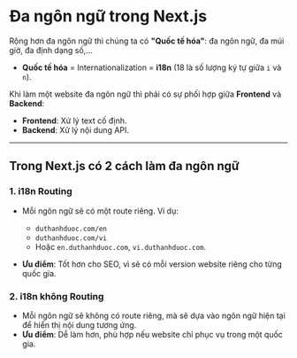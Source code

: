 # Đa ngôn ngữ trong Next.js

Rộng hơn đa ngôn ngữ thì chúng ta có **"Quốc tế hóa"**: đa ngôn ngữ, đa múi giờ, đa định dạng số,...

- **Quốc tế hóa** = Internationalization = **i18n** (18 là số lượng ký tự giữa `i` và `n`).

Khi làm một website đa ngôn ngữ thì phải có sự phối hợp giữa **Frontend** và **Backend**:

- **Frontend**: Xử lý text cố định.
- **Backend**: Xử lý nội dung API.

---

## Trong Next.js có 2 cách làm đa ngôn ngữ

### 1. **i18n Routing**

- Mỗi ngôn ngữ sẽ có một route riêng. Ví dụ:

  - `duthanhduoc.com/en`
  - `duthanhduoc.com/vi`
  - Hoặc `en.duthanhduoc.com`, `vi.duthanhduoc.com`.

- **Ưu điểm**: Tốt hơn cho SEO, vì sẽ có mỗi version website riêng cho từng quốc gia.

### 2. **i18n không Routing**

- Mỗi ngôn ngữ sẽ không có route riêng, mà sẽ dựa vào ngôn ngữ hiện tại để hiển thị nội dung tương ứng.
- **Ưu điểm**: Dễ làm hơn, phù hợp nếu website chỉ phục vụ trong một quốc gia.
